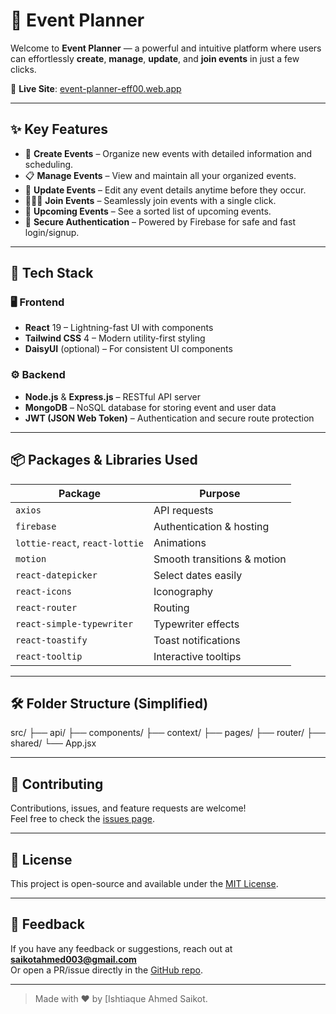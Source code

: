 # 📅 Event Planner

Welcome to **Event Planner** — a powerful and intuitive platform where users can effortlessly **create**, **manage**, **update**, and **join events** in just a few clicks.

🔗 **Live Site**: [event-planner-eff00.web.app](https://event-planner-eff00.web.app/)

---

## ✨ Key Features

- 🔧 **Create Events** – Organize new events with detailed information and scheduling.
- 📋 **Manage Events** – View and maintain all your organized events.
- 🔄 **Update Events** – Edit any event details anytime before they occur.
- 🧑‍🤝‍🧑 **Join Events** – Seamlessly join events with a single click.
- 📆 **Upcoming Events** – See a sorted list of upcoming events.
- 🔐 **Secure Authentication** – Powered by Firebase for safe and fast login/signup.

---

## 🚀 Tech Stack

### 🖥️ Frontend

- **React** 19 – Lightning-fast UI with components
- **Tailwind CSS** 4 – Modern utility-first styling
- **DaisyUI** (optional) – For consistent UI components

### ⚙️ Backend

- **Node.js** & **Express.js** – RESTful API server
- **MongoDB** – NoSQL database for storing event and user data
- **JWT (JSON Web Token)** – Authentication and secure route protection

---

## 📦 Packages & Libraries Used

| Package | Purpose |
|--------|---------|
| `axios` | API requests |
| `firebase` | Authentication & hosting |
| `lottie-react`, `react-lottie` | Animations |
| `motion` | Smooth transitions & motion |
| `react-datepicker` | Select dates easily |
| `react-icons` | Iconography |
| `react-router` | Routing |
| `react-simple-typewriter` | Typewriter effects |
| `react-toastify` | Toast notifications |
| `react-tooltip` | Interactive tooltips |

---

## 🛠️ Folder Structure (Simplified)

src/
├── api/
├── components/
├── context/
├── pages/
├── router/
├── shared/
└── App.jsx


---

## 🙌 Contributing

Contributions, issues, and feature requests are welcome!  
Feel free to check the [issues page](https://github.com/your-username/event-planner/issues).

---

## 📄 License

This project is open-source and available under the [MIT License](LICENSE).

---

## 💬 Feedback

If you have any feedback or suggestions, reach out at **saikotahmed003@gmail.com**  
Or open a PR/issue directly in the [GitHub repo](https://github.com/your-username/event-planner).

---

> Made with ❤️ by [Ishtiaque Ahmed Saikot.
